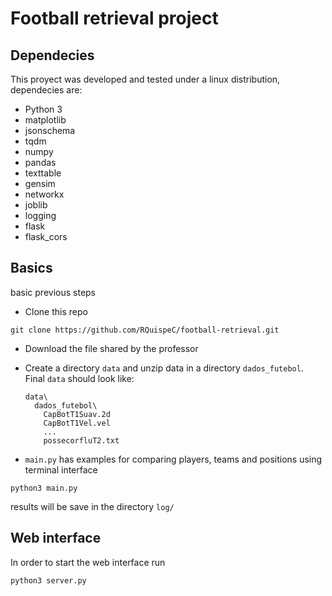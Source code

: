 # Football retrieval project

## Dependecies

This proyect was developed and tested under a linux distribution, dependecies are:

* Python 3
* matplotlib
* jsonschema
* tqdm
* numpy
* pandas
* texttable
* gensim
* networkx
* joblib
* logging
* flask
* flask_cors

## Basics

basic previous steps

* Clone this repo

```
git clone https://github.com/RQuispeC/football-retrieval.git
```

* Download the file shared by the professor
* Create a directory `data` and unzip data in a directory `dados_futebol`. Final `data` should look like:
  ```
  data\
    dados_futebol\
      CapBotT1Suav.2d
      CapBotT1Vel.vel
      ...
      possecorfluT2.txt
  ```

* `main.py` has examples for comparing players, teams and positions using terminal interface

```
python3 main.py
```

results will be save in the directory `log/`

## Web interface

In order to start the web interface run

```
python3 server.py
```
